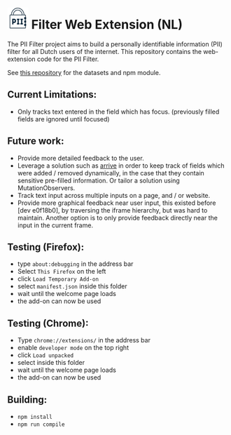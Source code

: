 # ![PII Filter Logo](assets/logos/1/PIILogo.png) Filter Web Extension (NL)

The PII Filter project aims to build a personally identifiable information (PII) filter for all Dutch users of the
internet. This repository contains the web-extension code for the PII Filter.

See [this repository](https://github.com/prolody/piif) for the datasets and npm module.

## Current Limitations:
- Only tracks text entered in the field which has focus. (previously filled fields are ignored until focused)

## Future work:
- Provide more detailed feedback to the user.
- Leverage a solution such as [arrive](https://github.com/uzairfarooq/arrive) in order to keep track of fields which
  were added / removed dynamically, in the case that they contain sensitive pre-filled information. Or tailor a solution
  using MutationObservers.
- Track text input across multiple inputs on a page, and / or website.
- Provide more graphical feedback near user input, this existed before [dev e0f18b0], by traversing the iframe
  hierarchy, but was hard to maintain. Another option is to only provide feedback directly near the input in the current
  frame.

## Testing (Firefox):
- type `about:debugging` in the address bar
- Select `This Firefox` on the left
- click `Load Temporary Add-on`
- select `manifest.json` inside this folder
- wait until the welcome page loads
- the add-on can now be used

## Testing (Chrome):
- Type `chrome://extensions/` in the address bar
- enable `developer mode` on the top right
- click `Load unpacked`
- select inside this folder
- wait until the welcome page loads
- the add-on can now be used

## Building:
- `npm install`
- `npm run compile`